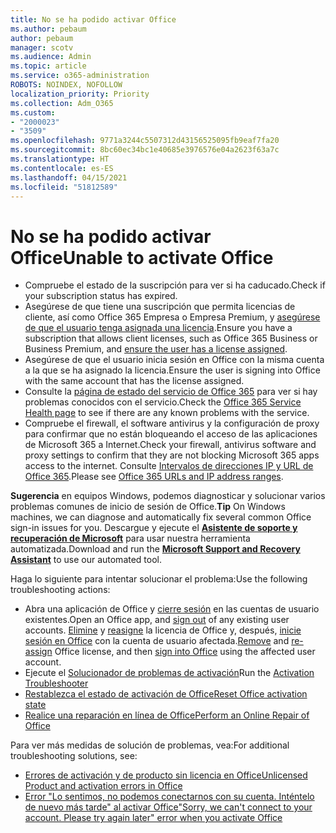 ```yaml
---
title: No se ha podido activar Office
ms.author: pebaum
author: pebaum
manager: scotv
ms.audience: Admin
ms.topic: article
ms.service: o365-administration
ROBOTS: NOINDEX, NOFOLLOW
localization_priority: Priority
ms.collection: Adm_O365
ms.custom:
- "2000023"
- "3509"
ms.openlocfilehash: 9771a3244c5507312d43156525095fb9eaf7fa20
ms.sourcegitcommit: 8bc60ec34bc1e40685e3976576e04a2623f63a7c
ms.translationtype: HT
ms.contentlocale: es-ES
ms.lasthandoff: 04/15/2021
ms.locfileid: "51812589"
---
```

# <a name="unable-to-activate-office"></a><span data-ttu-id="99e0a-102">No se ha podido activar Office</span><span class="sxs-lookup"><span data-stu-id="99e0a-102">Unable to activate Office</span></span>

- <span data-ttu-id="99e0a-103">Compruebe el estado de la suscripción para ver si ha caducado.</span><span class="sxs-lookup"><span data-stu-id="99e0a-103">Check if your subscription status has expired.</span></span>
- <span data-ttu-id="99e0a-104">Asegúrese de que tiene una suscripción que permita licencias de cliente, así como Office 365 Empresa o Empresa Premium, y [asegúrese de que el usuario tenga asignada una licencia](https://docs.microsoft.com/microsoft-365/admin/manage/assign-licenses-to-users?view=o365-worldwide).</span><span class="sxs-lookup"><span data-stu-id="99e0a-104">Ensure you have a subscription that allows client licenses, such as Office 365 Business or Business Premium, and [ensure the user has a license assigned](https://docs.microsoft.com/microsoft-365/admin/manage/assign-licenses-to-users?view=o365-worldwide).</span></span>
- <span data-ttu-id="99e0a-105">Asegúrese de que el usuario inicia sesión en Office con la misma cuenta a la que se ha asignado la licencia.</span><span class="sxs-lookup"><span data-stu-id="99e0a-105">Ensure the user is signing into Office with the same account that has the license assigned.</span></span>
- <span data-ttu-id="99e0a-106">Consulte la [página de estado del servicio de Office 365](https://docs.microsoft.com/office365/enterprise/view-service-health) para ver si hay problemas conocidos con el servicio.</span><span class="sxs-lookup"><span data-stu-id="99e0a-106">Check the [Office 365 Service Health page](https://docs.microsoft.com/office365/enterprise/view-service-health) to see if there are any known problems with the service.</span></span>
- <span data-ttu-id="99e0a-107">Compruebe el firewall, el software antivirus y la configuración de proxy para confirmar que no están bloqueando el acceso de las aplicaciones de Microsoft 365 a Internet.</span><span class="sxs-lookup"><span data-stu-id="99e0a-107">Check your firewall, antivirus software and proxy settings to confirm that they are not blocking Microsoft 365 apps access to the internet.</span></span> <span data-ttu-id="99e0a-108">Consulte [Intervalos de direcciones IP y URL de Office 365](https://docs.microsoft.com/office365/enterprise/urls-and-ip-address-ranges "Intervalos de direcciones IP y direcciones URL de Office 365").</span><span class="sxs-lookup"><span data-stu-id="99e0a-108">Please see [Office 365 URLs and IP address ranges](https://docs.microsoft.com/office365/enterprise/urls-and-ip-address-ranges "Office 365 URLs and IP address ranges").</span></span>

<span data-ttu-id="99e0a-109">**Sugerencia** en equipos Windows, podemos diagnosticar y solucionar varios problemas comunes de inicio de sesión de Office.</span><span class="sxs-lookup"><span data-stu-id="99e0a-109">**Tip** On Windows machines, we can diagnose and automatically fix several common Office sign-in issues for you.</span></span> <span data-ttu-id="99e0a-110">Descargue y ejecute el **[Asistente de soporte y recuperación de Microsoft](https://aka.ms/SaRA-OfficeSignInScenario)** para usar nuestra herramienta automatizada.</span><span class="sxs-lookup"><span data-stu-id="99e0a-110">Download and run the  **[Microsoft Support and Recovery Assistant](https://aka.ms/SaRA-OfficeSignInScenario)** to use our automated tool.</span></span>

<span data-ttu-id="99e0a-111">Haga lo siguiente para intentar solucionar el problema:</span><span class="sxs-lookup"><span data-stu-id="99e0a-111">Use the following troubleshooting actions:</span></span>

- <span data-ttu-id="99e0a-112">Abra una aplicación de Office y [cierre sesión](https://support.office.com/article/5a20dc11-47e9-4b6f-945d-478cb6d92071) en las cuentas de usuario existentes.</span><span class="sxs-lookup"><span data-stu-id="99e0a-112">Open an Office app, and [sign out](https://support.office.com/article/5a20dc11-47e9-4b6f-945d-478cb6d92071) of any existing user accounts.</span></span> <span data-ttu-id="99e0a-113">[Elimine](https://docs.microsoft.com/microsoft-365/admin/manage/remove-licenses-from-users) y [reasigne](https://docs.microsoft.com/microsoft-365/admin/manage/assign-licenses-to-users) la licencia de Office y, después, [inicie sesión en Office](https://support.office.com/article/628ea040-f265-49de-b986-be09c3ebf8a9) con la cuenta de usuario afectada.</span><span class="sxs-lookup"><span data-stu-id="99e0a-113">[Remove](https://docs.microsoft.com/microsoft-365/admin/manage/remove-licenses-from-users) and [re-assign](https://docs.microsoft.com/microsoft-365/admin/manage/assign-licenses-to-users) Office license, and then [sign into Office](https://support.office.com/article/628ea040-f265-49de-b986-be09c3ebf8a9) using the affected user account.</span></span>
- <span data-ttu-id="99e0a-114">Ejecute el [Solucionador de problemas de activación](https://aka.ms/SARA-OfficeActivation-Alchemy)</span><span class="sxs-lookup"><span data-stu-id="99e0a-114">Run the [Activation Troubleshooter](https://aka.ms/SARA-OfficeActivation-Alchemy)</span></span>
- [<span data-ttu-id="99e0a-115">Restablezca el estado de activación de Office</span><span class="sxs-lookup"><span data-stu-id="99e0a-115">Reset Office activation state</span></span>](https://docs.microsoft.com/office365/troubleshoot/activation/reset-office-365-proplus-activation-state "Restablezca el estado de activación de Office")
- [<span data-ttu-id="99e0a-116">Realice una reparación en línea de Office</span><span class="sxs-lookup"><span data-stu-id="99e0a-116">Perform an Online Repair of Office</span></span>](https://support.office.com/Article/7821d4b6-7c1d-4205-aa0e-a6b40c5bb88b?wt.mc_id=Alchemy_ClientDIA)

<span data-ttu-id="99e0a-117">Para ver más medidas de solución de problemas, vea:</span><span class="sxs-lookup"><span data-stu-id="99e0a-117">For additional troubleshooting solutions, see:</span></span>  

- [<span data-ttu-id="99e0a-118">Errores de activación y de producto sin licencia en Office</span><span class="sxs-lookup"><span data-stu-id="99e0a-118">Unlicensed Product and activation errors in Office</span></span>](https://support.office.com/Article/0d23d3c0-c19c-4b2f-9845-5344fedc4380?wt.mc_id=Alchemy_ClientDIA)
- [<span data-ttu-id="99e0a-119">Error "Lo sentimos, no podemos conectarnos con su cuenta. Inténtelo de nuevo más tarde" al activar Office</span><span class="sxs-lookup"><span data-stu-id="99e0a-119">"Sorry, we can't connect to your account. Please try again later" error when you activate Office</span></span>](https://docs.microsoft.com/office/troubleshoot/activation-installation/issue-when-activate-office-from-office-365)